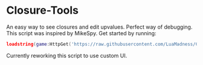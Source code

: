 # Closure-Tools
An easy way to see closures and edit upvalues. Perfect way of debugging. This script was inspired by MikeSpy. Get started by running:
```lua
loadstring(game:HttpGet('https://raw.githubusercontent.com/LuaMadness/Closure-Tools/main/ClosureTools.lua'))()
```

Currently reworking this script to use custom UI.
